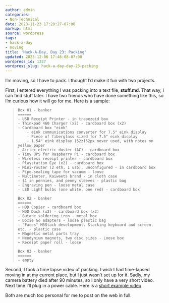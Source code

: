 ```yaml
---
author: admin
categories:
- Non-Technical
date: 2023-11-23 17:29:27-07:00
markup: html
source: wordpress
tags:
- hack-a-day
- moving
title: 'Hack-A-Day, Day 23: Packing'
updated: 2023-12-06 17:46:08-07:00
wordpress_id: 1227
wordpress_slug: hack-a-day-day-23-packing
---
```

I’m moving, so I have to pack. I thought I’d make it fun with two projects.

First, I entered everything I was packing into a text file, **stuff.md**. That way, I can find stuff later. I have two friends who have done something like this, so I’m curious how it will go for me. Here is a sample:

>     Box 01 - banker
>     ======
>     - USB Receipt Printer - in trapezoid box
>     - Thinkpad 460 Charger (x2) - cardboard box (x2)
>     - Cardboard box "eink"
>         - eink communications converter for 7.5" eink display
>         - Piece of fiberglass sized for 7.5" eink display
>         - 1.54" eink display 152z152px never used, with notes on yellow paper
>     - Airtec electric duster (AC) - cardboard box
>     - Tiny UPS for Raspberry Pi - cardboard box
>     - Wireless receipt printer - cardboard box
>     - Playstation Eye (x2) - cardboard box
>     - Mini-router (2 eth, 1 usb), unconfigured - in cardboard box
>     - Pipe-sealing tape for vacuum - loose
>     - Multimeter, Kaiweets brand - in cloth case
>     - $1 in pennies, and penny sleeves - plastic bag
>     - Engraving pen - loose metal case
>     - LED Light bulbs (one white, one red) - cardboard box
>     
>     Box 02 - banker
>     ======
>     - HDD Copier - cardboard box
>     - HDD Dock (x2) - cardboard box (x2)
>     - Butane soldering iron - metal box
>     - Doxie Go adapters - loose plastic bag
>     - "Faces" M5Stack development. Stacking keyboard and screen, etc. - plastic case
>     + Magnetic metal parts tray
>     + Neodynium magnets, two disc sizes - Loose box
>     + Receipt paper roll - loose
>     
>     Box 03 - banker
>     ======
>     - empty
>     

Second, I took a time lapse video of packing. I wish I had time-lapsed moving in at my current place, but I just wasn’t set up for it. Sadly, my camera battery died after 90 minutes, so I only have a very short video. Next time I’ll plug in a power cable. Here is a [short example video][1].

Both are much too personal for me to post on the web in full.

[1]: https://www.youtube.com/watch?v=hEYZWD2gQsQ
